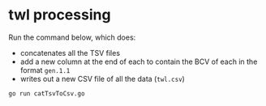 # twl processing

Run the command below, which does:
- concatenates all the TSV files
- add a new column at the end of each to contain the BCV of each in the format `gen.1.1`
- writes out a new CSV file of all the data (`twl.csv`)

```sh
go run catTsvToCsv.go
```
